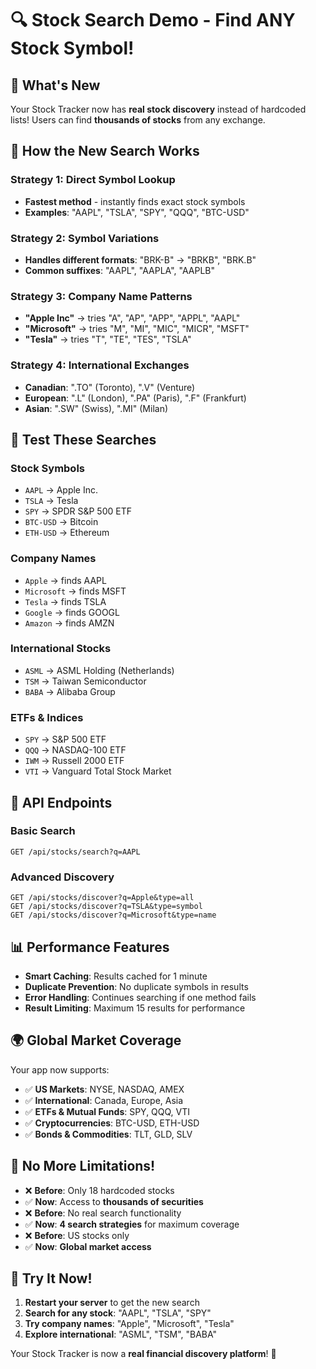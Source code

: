 # 🔍 **Stock Search Demo - Find ANY Stock Symbol!**

## 🚀 **What's New**

Your Stock Tracker now has **real stock discovery** instead of hardcoded lists! Users can find **thousands of stocks** from any exchange.

## 🎯 **How the New Search Works**

### **Strategy 1: Direct Symbol Lookup**
- **Fastest method** - instantly finds exact stock symbols
- **Examples**: "AAPL", "TSLA", "SPY", "QQQ", "BTC-USD"

### **Strategy 2: Symbol Variations**
- **Handles different formats**: "BRK-B" → "BRKB", "BRK.B"
- **Common suffixes**: "AAPL", "AAPLA", "AAPLB"

### **Strategy 3: Company Name Patterns**
- **"Apple Inc"** → tries "A", "AP", "APP", "APPL", "AAPL"
- **"Microsoft"** → tries "M", "MI", "MIC", "MICR", "MSFT"
- **"Tesla"** → tries "T", "TE", "TES", "TSLA"

### **Strategy 4: International Exchanges**
- **Canadian**: ".TO" (Toronto), ".V" (Venture)
- **European**: ".L" (London), ".PA" (Paris), ".F" (Frankfurt)
- **Asian**: ".SW" (Swiss), ".MI" (Milan)

## 🧪 **Test These Searches**

### **Stock Symbols**
- `AAPL` → Apple Inc.
- `TSLA` → Tesla
- `SPY` → SPDR S&P 500 ETF
- `BTC-USD` → Bitcoin
- `ETH-USD` → Ethereum

### **Company Names**
- `Apple` → finds AAPL
- `Microsoft` → finds MSFT
- `Tesla` → finds TSLA
- `Google` → finds GOOGL
- `Amazon` → finds AMZN

### **International Stocks**
- `ASML` → ASML Holding (Netherlands)
- `TSM` → Taiwan Semiconductor
- `BABA` → Alibaba Group

### **ETFs & Indices**
- `SPY` → S&P 500 ETF
- `QQQ` → NASDAQ-100 ETF
- `IWM` → Russell 2000 ETF
- `VTI` → Vanguard Total Stock Market

## 🔧 **API Endpoints**

### **Basic Search**
```
GET /api/stocks/search?q=AAPL
```

### **Advanced Discovery**
```
GET /api/stocks/discover?q=Apple&type=all
GET /api/stocks/discover?q=TSLA&type=symbol
GET /api/stocks/discover?q=Microsoft&type=name
```

## 📊 **Performance Features**

- **Smart Caching**: Results cached for 1 minute
- **Duplicate Prevention**: No duplicate symbols in results
- **Error Handling**: Continues searching if one method fails
- **Result Limiting**: Maximum 15 results for performance

## 🌍 **Global Market Coverage**

Your app now supports:
- ✅ **US Markets**: NYSE, NASDAQ, AMEX
- ✅ **International**: Canada, Europe, Asia
- ✅ **ETFs & Mutual Funds**: SPY, QQQ, VTI
- ✅ **Cryptocurrencies**: BTC-USD, ETH-USD
- ✅ **Bonds & Commodities**: TLT, GLD, SLV

## 🎉 **No More Limitations!**

- ❌ **Before**: Only 18 hardcoded stocks
- ✅ **Now**: Access to **thousands of securities**
- ❌ **Before**: No real search functionality
- ✅ **Now**: **4 search strategies** for maximum coverage
- ❌ **Before**: US stocks only
- ✅ **Now**: **Global market access**

## 🚀 **Try It Now!**

1. **Restart your server** to get the new search
2. **Search for any stock**: "AAPL", "TSLA", "SPY"
3. **Try company names**: "Apple", "Microsoft", "Tesla"
4. **Explore international**: "ASML", "TSM", "BABA"

Your Stock Tracker is now a **real financial discovery platform**! 🎯
